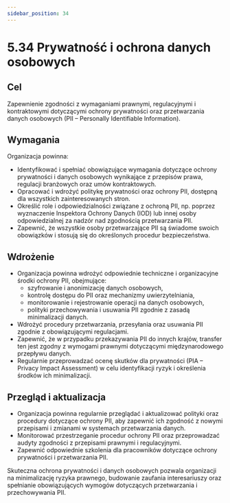 ```yaml
---
sidebar_position: 34
---
```


# 5.34 Prywatność i ochrona danych osobowych

## Cel
Zapewnienie zgodności z wymaganiami prawnymi, regulacyjnymi i kontraktowymi dotyczącymi ochrony prywatności oraz przetwarzania danych osobowych (PII – Personally Identifiable Information).

## Wymagania
Organizacja powinna:
- Identyfikować i spełniać obowiązujące wymagania dotyczące ochrony prywatności i danych osobowych wynikające z przepisów prawa, regulacji branżowych oraz umów kontraktowych.
- Opracować i wdrożyć politykę prywatności oraz ochrony PII, dostępną dla wszystkich zainteresowanych stron.
- Określić role i odpowiedzialności związane z ochroną PII, np. poprzez wyznaczenie Inspektora Ochrony Danych (IOD) lub innej osoby odpowiedzialnej za nadzór nad zgodnością przetwarzania PII.
- Zapewnić, że wszystkie osoby przetwarzające PII są świadome swoich obowiązków i stosują się do określonych procedur bezpieczeństwa.

## Wdrożenie
- Organizacja powinna wdrożyć odpowiednie techniczne i organizacyjne środki ochrony PII, obejmujące:
  - szyfrowanie i anonimizację danych osobowych,
  - kontrolę dostępu do PII oraz mechanizmy uwierzytelniania,
  - monitorowanie i rejestrowanie operacji na danych osobowych,
  - polityki przechowywania i usuwania PII zgodnie z zasadą minimalizacji danych.
- Wdrożyć procedury przetwarzania, przesyłania oraz usuwania PII zgodnie z obowiązującymi regulacjami.
- Zapewnić, że w przypadku przekazywania PII do innych krajów, transfer ten jest zgodny z wymogami prawnymi dotyczącymi międzynarodowego przepływu danych.
- Regularnie przeprowadzać ocenę skutków dla prywatności (PIA – Privacy Impact Assessment) w celu identyfikacji ryzyk i określenia środków ich minimalizacji.

## Przegląd i aktualizacja
- Organizacja powinna regularnie przeglądać i aktualizować polityki oraz procedury dotyczące ochrony PII, aby zapewnić ich zgodność z nowymi przepisami i zmianami w systemach przetwarzania danych.
- Monitorować przestrzeganie procedur ochrony PII oraz przeprowadzać audyty zgodności z przepisami prawnymi i regulacyjnymi.
- Zapewnić odpowiednie szkolenia dla pracowników dotyczące ochrony prywatności i przetwarzania PII.

Skuteczna ochrona prywatności i danych osobowych pozwala organizacji na minimalizację ryzyka prawnego, budowanie zaufania interesariuszy oraz spełnianie obowiązujących wymogów dotyczących przetwarzania i przechowywania PII.